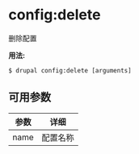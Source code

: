 # config:delete
删除配置

**用法:**
```
$ drupal config:delete [arguments]
```

## 可用参数
参数 | 详细
---------|-------------
name | 配置名称
